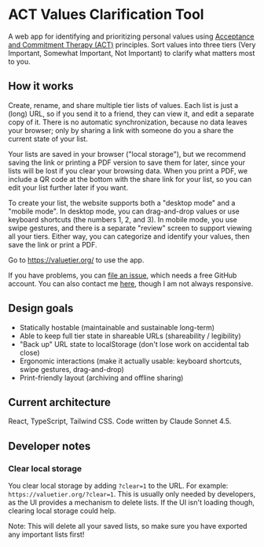 # ACT Values Clarification Tool

A web app for identifying and prioritizing personal values using [Acceptance and Commitment Therapy (ACT)](https://en.wikipedia.org/wiki/Acceptance_and_commitment_therapy) principles. Sort values into three tiers (Very Important, Somewhat Important, Not Important) to clarify what matters most to you.

## How it works

Create, rename, and share multiple tier lists of values. Each list is just a (long) URL, so if you send it to a friend, they can view it, and edit a separate copy of it. There is no automatic synchronization, because no data leaves your browser; only by sharing a link with someone do you a share the current state of your list.

Your lists are saved in your browser ("local storage"), but we recommend saving the link or printing a PDF version to save them for later, since your lists will be lost if you clear your browsing data. When you print a PDF, we include a QR code at the bottom with the share link for your list, so you can edit your list further later if you want.

To create your list, the website supports both a "desktop mode" and a "mobile mode". In desktop mode, you can drag-and-drop values or use keyboard shortcuts (the numbers 1, 2, and 3). In mobile mode, you use swipe gestures, and there is a separate "review" screen to support viewing all your tiers. Either way, you can categorize and identify your values, then save the link or print a PDF.

Go to https://valuetier.org/ to use the app.

If you have problems, you can [file an issue](https://github.com/ericphanson/value-tier/issues/new), which needs a free GitHub account. You can also contact me [here](https://ericphanson.com/contact), though I am not always responsive.


## Design goals

- Statically hostable (maintainable and sustainable long-term)
- Able to keep full tier state in shareable URLs (shareability / legibility)
- "Back up" URL state to localStorage (don't lose work on accidental tab close)
- Ergonomic interactions (make it actually usable: keyboard shortcuts, swipe gestures, drag-and-drop)
- Print-friendly layout (archiving and offline sharing)

## Current architecture

React, TypeScript, Tailwind CSS. Code written by Claude Sonnet 4.5.

## Developer notes

### Clear local storage

You clear local storage by adding `?clear=1` to the URL. For example: `https://valuetier.org/?clear=1`. This is usually only needed by developers, as the UI provides a mechanism to delete lists. If the UI isn't loading though, clearing local storage could help.

Note: This will delete all your saved lists, so make sure you have exported any important lists first!
